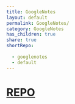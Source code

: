 ```yaml
---
title: GoogleNotes    
layout: default  
permalink: GoogleNotes/  
category: GoogleNotes    
has_children: true    
share: true    
shortRepo:    
    
  - googlenotes    
  - default           
---
```

  
# [REPO](https://github.com/14paxton/GoogleNotes)